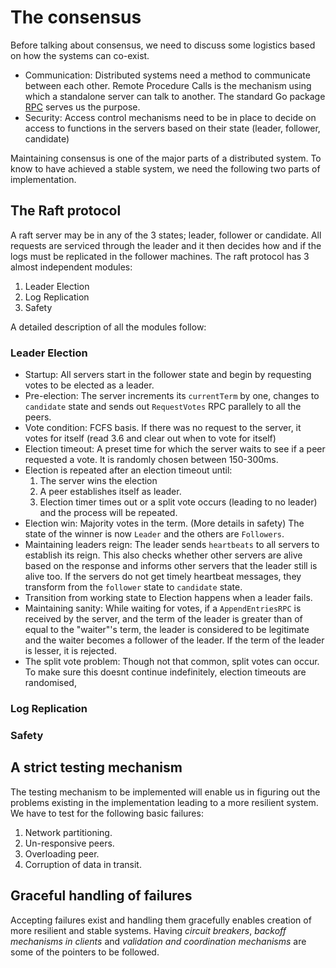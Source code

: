 # The consensus

Before talking about consensus, we need to discuss some logistics based on how the systems can co-exist.

* Communication: Distributed systems need a method to communicate between each other. Remote Procedure Calls is the mechanism using which a standalone server can talk to another. The standard Go package [RPC](https://golang.org/pkg/net/rpc/) serves us the purpose. 
* Security: Access control mechanisms need to be in place to decide on access to functions in the servers based on their state (leader, follower, candidate)

Maintaining consensus is one of the major parts of a distributed system. To know to have achieved a stable system, we need the following two parts of implementation.

## The Raft protocol

A raft server may be in any of the 3 states; leader, follower or candidate. All requests are serviced through the leader and it then decides how and if the logs must be replicated in the follower machines. The raft protocol has 3 almost independent modules:
1. Leader Election
2. Log Replication
3. Safety

A detailed description of all the modules follow:

### Leader Election
* Startup: All servers start in the follower state and begin by requesting votes to be elected as a leader.
* Pre-election: The server increments its `currentTerm` by one, changes to `candidate` state and sends out `RequestVotes` RPC parallely to all the peers. 
* Vote condition: FCFS basis. If there was no request to the server, it votes for itself (read 3.6 and clear out when to vote for itself)
* Election timeout: A preset time for which the server waits to see if a peer requested a vote. It is randomly chosen between 150-300ms.
* Election is repeated after an election timeout until:
  1. The server wins the election
  2. A peer establishes itself as leader.
  3. Election timer times out or a split vote occurs (leading to no leader) and the process will be repeated.
 * Election win: Majority votes in the term. (More details in safety) The state of the winner is now `Leader` and the others are `Followers`.
 * Maintaining leaders reign: The leader sends `heartbeats` to all servers to establish its reign. This also checks whether other servers are alive based on the response and informs other servers that the leader still is alive too. If the servers do not get timely heartbeat messages, they transform from the `follower` state to `candidate` state.
 * Transition from working state to Election happens when a leader fails.
 * Maintaining sanity: While waiting for votes, if a `AppendEntriesRPC` is received by the server, and the term of the leader is greater than of equal to the "waiter"'s term, the leader is considered to be legitimate and the waiter becomes a follower of the leader. If the term of the leader is lesser, it is rejected.
 * The split vote problem: Though not that common, split votes can occur. To make sure this doesnt continue indefinitely, election timeouts are randomised,
 
### Log Replication

### Safety

## A strict testing mechanism

The testing mechanism to be implemented will enable us in figuring out the problems existing in the implementation leading to a more resilient system.
We have to test for the following basic failures:
1. Network partitioning.
2. Un-responsive peers.
3. Overloading peer.
4. Corruption of data in transit.

## Graceful handling of failures

Accepting failures exist and handling them gracefully enables creation of more resilient and stable systems. Having _circuit breakers_, _backoff mechanisms in clients_ and _validation and coordination mechanisms_ are some of the pointers to be followed. 
